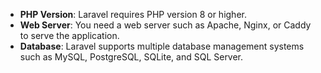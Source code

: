 - **PHP Version**: Laravel requires PHP version 8 or higher.
- **Web Server**: You need a web server such as Apache, Nginx, or Caddy to serve the application. 
- **Database**: Laravel supports multiple database management systems such as MySQL, PostgreSQL, SQLite, and SQL Server.

